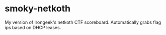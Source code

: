 # smoky-netkoth
My version of Irongeek's netkoth CTF scoreboard. Automatically grabs flag ips based on DHCP leases.
